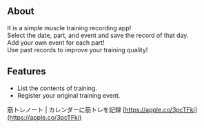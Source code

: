 ## About
It is a simple muscle training recording app!  
Select the date, part, and event and save the record of that day.  
Add your own event for each part!  
Use past records to improve your training quality!  
## Features
- List the contents of training.
- Register your original training event.

筋トレノート | カレンダーに筋トレを記録
[https://apple.co/3pcTFki](https://apple.co/3pcTFki)
